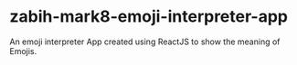 # zabih-mark8-emoji-interpreter-app

An emoji interpreter App created using ReactJS to show the meaning of Emojis.

